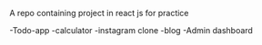 A repo containing project in react js for practice

-Todo-app 
-calculator 
-instagram clone
-blog
-Admin dashboard
